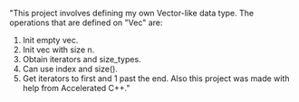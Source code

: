 "This project involves defining my own Vector-like data type. The operations that are defined on "Vec" are: 
1) Init empty vec.
2) Init vec with size n.
3) Obtain iterators and size_types.
4) Can use index and size().
5) Get iterators to first and 1 past the end.
Also this project was made with help from Accelerated C++."
